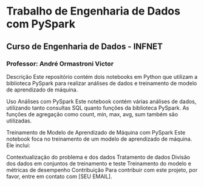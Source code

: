 # Trabalho de Engenharia de Dados com PySpark
## Curso de Engenharia de Dados - INFNET
### Professor: André Ormastroni Victor

Descrição
Este repositório contém dois notebooks em Python que utilizam a biblioteca PySpark para realizar análises de dados e treinamento de modelo de aprendizado de máquina.

Uso
Análises com PySpark
Este notebook contém várias análises de dados, utilizando tanto consultas SQL quanto funções da biblioteca PySpark. As funções de agregação como count, min, max, avg, sum também são utilizadas.

Treinamento de Modelo de Aprendizado de Máquina com PySpark
Este notebook foca no treinamento de um modelo de aprendizado de máquina. Ele inclui:

Contextualização do problema e dos dados
Tratamento de dados
Divisão dos dados em conjuntos de treinamento e teste
Treinamento do modelo e métricas de desempenho
Contribuição
Para contribuir com este projeto, por favor, entre em contato com [SEU EMAIL].

